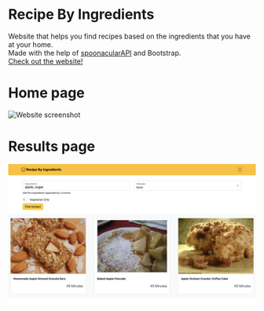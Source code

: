 # Recipe By Ingredients
Website that helps you find recipes based on the ingredients that you have at your home.
<br>
Made with the help of [spoonacularAPI](https://spoonacular.com/food-api) and Bootstrap.
<br>
[Check out the website!](https://recipebyingredients.herokuapp.com)
<br>
# Home page
![Website screenshot](https://github.com/sushmey/recipebyingredients/blob/main/Images/websiteSS.png?raw=true)

# Results page
![Website results screenshot](https://github.com/sushmey/recipebyingredients/blob/main/Images/WebsiteSSSearch.png?raw=true)
<br>


